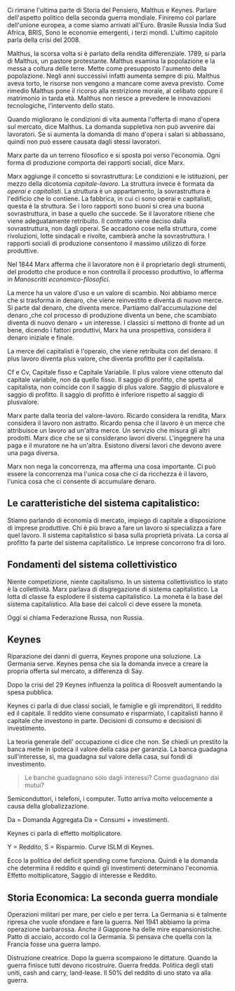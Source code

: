 Ci rimane l'ultima parte di Storia del Pensiero, Malthus e Keynes. Parlare dell'aspetto politico della seconda guerra mondiale. Finiremo col parlare dell'unione europea, a come siamo arrivati all'Euro. Brasile Russia India Sud Africa, BRIS, Sono le economie emergenti, i terzi mondi. L'ultimo capitolo parla della crisi del 2008. 

Malthus, la scorsa volta si è parlato della rendita differenziale. 1789, si parla di Malthus, un pastore protestante. Malthus esamina la popolazione e la messa a coltura delle terre. Mette come presupposto l'aumento della popolazione. Negli anni successivi infatti aumenta sempre di più. Malthus aveva torto, le risorse non vengono a mancare come aveva previsto. Come rimedio Malthus pone il ricorso alla restrizione morale, al celibato oppure il matrimonio in tarda età. Malthus non riesce a prevedere le innovazioni tecnologiche, l'intervento dello stato.

Quando migliorano le condizioni di vita aumenta l'offerta di mano d'opera sul mercato, dice Malthus. La domanda suppletiva non può avvenire dai lavoratori. Se si aumenta la domanda di mano d'opera i salari si abbassano, quindi non può essere causata dagli stessi lavoratori. 

Marx parte da un terreno filosofico e si sposta poi verso l'economia. Ogni forma di produzione comporta dei rapporti sociali, dice Marx. 

Marx aggiunge il concetto si sovrastruttura: Le condizioni e le istituzioni, per mezzo della dicotomia *capitale-lavoro*. La struttura invece è formata da *operai e capitalisti*. La struttura è un appartamento, la sovrastruttura è l'edificio che lo contiene. La fabbrica, in cui ci sono operai e capitalisti, questa è la struttura. Se i loro rapporti sono buoni si crea una buona sovrastruttura, in base a quello che succede. Se il lavoratore ritiene che viene adeguatamente retribuito. Il contratto viene deciso dalla sovrastruttura, non dagli operai. Se accadono cose nella struttura, come rivoluzioni, lotte sindacali e rivolte, cambierà anche la sovrastruttura. I rapporti sociali di produzione consentono il massimo utilizzo di forze produttive.

Nel 1844 Marx afferma che il lavoratore non è il proprietario degli strumenti, del prodotto che produce e non controlla il processo produttivo, lo afferma in *Manoscritti economico-filosofici*. 

La merce ha un valore d'uso e un valore di scambio. Noi abbiamo merce che si trasforma in denaro, che viene reinvestito e diventa di nuovo merce. Si parte dal denaro, che diventa merce. Partiamo dall'accumulazione del denaro ,che col processo di produzione diventa un bene, che scambiato diventa di nuovo denaro + un interesse. I classici si mettono di fronte ad un bene, dicendo i fattori produttivi, Marx ha una prospettiva, considera il denaro iniziale e finale. 

La merce dei capitalisti è l'operaio, che viene retribuita con del denaro. Il plus lavoro diventa plus valore, che diventa profitto per il capitalista. 

Cf e Cv, Capitale fisso e Capitale Variabile. Il plus valore viene ottenuto dal  capitale variabile, non da quello fisso. Il saggio di profitto, che spetta al capitalista, non coincide con il saggio di plus valore. Saggio di plusvalore e saggio di profitto. Il saggio di profitto è inferiore rispetto al saggio di plusvalore. 

Marx parte dalla teoria del valore-lavoro. Ricardo considera la rendita, Marx considera il lavoro non astratto. Ricardo pensa che il lavoro è un merce che attribuisce un lavoro ad un'altra merce. Un servizio che misura gli altri prodotti. Marx dice che se si considerano lavori diversi. L'ingegnere ha una paga e il muratore ne ha un'altra. Esistono diversi lavori che devono avere una paga diversa. 

Marx non nega la concorrenza, ma afferma una cosa importante. Ci può essere la concorrenza ma l'unica cosa che ci da ricchezza è il lavoro, l'unica cosa che ci consente di accumulare denaro. 

## Le caratteristiche del sistema capitalistico:

Stiamo parlando di economia di mercato, impiego di capitale a disposizione di imprese produttive. Chi è più bravo a fare un lavoro si specializza a fare quel lavoro. Il sistema capitalistico si basa sulla proprietà privata. La corsa al profitto fa parte del sistema capitalistico. Le imprese concorrono fra di loro. 

## Fondamenti del sistema collettivistico

Niente competizione, niente capitalismo. In un sistema collettivistico lo stato è la collettività. Marx parlava di disgregazione di sistema capitalistico. La lotta di classe fa esplodere il sistema capitalistico. La moneta è la base del sistema capitalistico. Alla base dei calcoli ci deve essere la moneta. 

Oggi si chiama Federazione Russa, non Russia. 

## Keynes

Riparazione dei danni di guerra, Keynes propone una soluzione. La Germania serve. Keynes pensa che sia la domanda invece a creare la propria offerta sul mercato, a differenza di Say. 

Dopo la crisi del 29 Keynes influenza la politica di Roosvelt aumentando la spesa pubblica.

Keynes ci parla di due classi sociali, le famiglie e gli imprenditori, Il reddito ed il capitale. Il reddito viene consumato e risparmiato, I capitalisti hanno il capitale che investono in parte. Decisioni di consumo e decisioni di investimento.

La teoria generale dell' occupazione ci dice che non. Se chiedi un prestito la banca mette in ipoteca il valore della casa per garanzia. La banca guadagna sull'interesse, si, ma guadagna sul valore della casa, sui fondi di investimento. 

> Le banche guadagnano solo dagli interessi? Come guadagnano dai mutui?

Semiconduttori, i telefoni, i computer. Tutto arriva molto velocemente a causa della globalizzazione.

Da = Domanda Aggregata
Da = Consumi + investimenti.

Keynes ci parla di effetto moltiplicatore. 

Y = Reddito, 
S = Risparmio. 
Curve ISLM di  Keynes.

Ecco la politica del deficit spending come funziona. Quindi è la domanda che determina il reddito e quindi gli investimenti determinano l'economia. Effetto moltiplicatore, Saggio di interesse e Reddito. 

## Storia Economica: La seconda guerra mondiale

Operazioni militari per mare, per cielo e per terra. La Germania si è talmente ripresa che vuole sfondare e fare la guerra. Nel 1941 abbiamo la prima operazione barbarossa. Anche il Giappone ha delle mire espansionistiche. Patto di acciaio, accordo col la Germania. Si pensava che quella con la Francia fosse una guerra lampo. 

Distruzione creatrice. Dopo la guerra scompaiono le dittature. Quando la guerra finisce tutti devono ricostruire. Guerra fredda. Politica degli stati uniti, cash and carry, land-lease. Il 50% del reddito di uno stato va alla guerra. 
